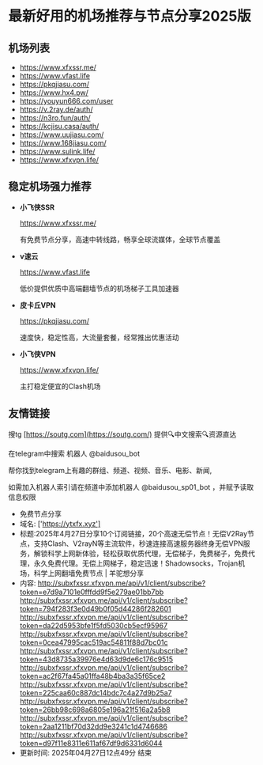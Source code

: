 # 最新好用的机场推荐与节点分享2025版

## 机场列表
* https://www.xfxssr.me/
* https://www.vfast.life
* https://pkqjiasu.com/
* https://www.hx4.pw/ 
* https://youyun666.com/user
* https://v.2ray.de/auth/
* https://n3ro.fun/auth/
* https://kcjisu.casa/auth/
* https://www.uujiasu.com/
* https://www.168jiasu.com/
* https://www.sulink.life/
* https://www.xfxvpn.life/

## 稳定机场强力推荐

+ **小飞侠SSR**
  
   https://www.xfxssr.me/
   
   有免费节点分享，高速中转线路，畅享全球流媒体，全球节点覆盖
   
+ **v速云**
  
   https://www.vfast.life
   
   低价提供优质中高端翻墙节点的机场梯子工具加速器
   
+ **皮卡丘VPN**
  
   https://pkqjiasu.com/
   
   速度快，稳定性高，大流量套餐，经常推出优惠活动
   
+ **小飞侠VPN**
  
   https://www.xfxvpn.life/
   
   主打稳定便宜的Clash机场

## 友情链接

搜tg [https://soutg.com](https://soutg.com/) 提供🔍中文搜索🔍资源直达

在telegram中搜索 机器人 @baidusou_bot

帮你找到telegram上有趣的群组、频道、视频、音乐、电影、新闻,

如需加入机器人索引请在频道中添加机器人 @baidusou_sp01_bot ，并赋予读取信息权限

- 免费节点分享 
- 域名: ['https://ytxfx.xyz'] 
- 标题:2025年4月27日分享10个订阅链接，20个高速无偿节点！无偿V2Ray节点，支持Clash、V2rayN等主流软件，秒速连接高速服务器终身无偿VPN服务，解锁科学上网新体验，轻松获取优质代理，无偿梯子，免费梯子，免费代理，永久免费代理。无偿上网梯子，稳定迅速！Shadowsocks，Trojan机场，科学上网翻墙免费节点  |  羊驼想分享 
- 内容: 
http://subxfxssr.xfxvpn.me/api/v1/client/subscribe?token=e7d9a7101e0fffdd9f5e279ae01bb7bb
http://subxfxssr.xfxvpn.me/api/v1/client/subscribe?token=794f283f3e0d49b0f05d44286f282601
http://subxfxssr.xfxvpn.me/api/v1/client/subscribe?token=da22d5953bfe1f5fd5030cb5ecf95967
http://subxfxssr.xfxvpn.me/api/v1/client/subscribe?token=0cea47995cac519ac54811f88d7bc01c
http://subxfxssr.xfxvpn.me/api/v1/client/subscribe?token=43d8735a39976e4d63d9de6c176c9515
http://subxfxssr.xfxvpn.me/api/v1/client/subscribe?token=ac2f67fa45a01ffa48b4ba3a35f65ce2
http://subxfxssr.xfxvpn.me/api/v1/client/subscribe?token=225caa60c887dc14bdc7c4a27d9b25a7
http://subxfxssr.xfxvpn.me/api/v1/client/subscribe?token=26bb98c698a6805e196a21f516a2a5b8
http://subxfxssr.xfxvpn.me/api/v1/client/subscribe?token=2aa1211bf70d32dd9e3241c1d4746686
http://subxfxssr.xfxvpn.me/api/v1/client/subscribe?token=d97f11e8311e611af67df9d6331d6044 
- 更新时间: 2025年04月27日12点49分 
结束
